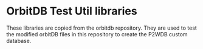 # OrbitDB Test Util libraries

These libraries are copied from the orbitdb repository. They are used to test the modified orbitDB files in this repository to create the P2WDB custom database.
